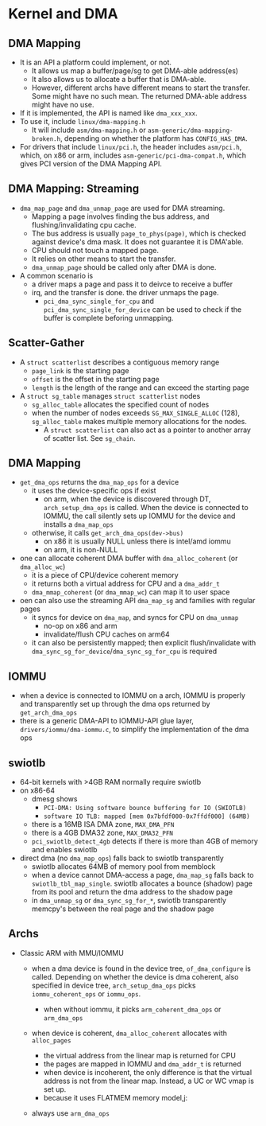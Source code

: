 Kernel and DMA
==============

## DMA Mapping

* It is an API a platform could implement, or not.
  * It allows us map a buffer/page/sg to get DMA-able address(es)
  * It also allows us to allocate a buffer that is DMA-able.
  * However, different archs have different means to start the transfer.  Some
    might have no such mean.  The returned DMA-able address might have no use.
* If it is implemented, the API is named like `dma_xxx_xxx`.
* To use it, include `linux/dma-mapping.h`
  * It will include `asm/dma-mapping.h` or `asm-generic/dma-mapping-broken.h`,
    depending on whether the platform has `CONFIG_HAS_DMA`.
* For drivers that include `linux/pci.h`, the header includes `asm/pci.h`,
  which, on x86 or arm, includes `asm-generic/pci-dma-compat.h`, which gives PCI
  version of the DMA Mapping API.

## DMA Mapping: Streaming

* `dma_map_page` and `dma_unmap_page` are used for DMA streaming.
  * Mapping a page involves finding the bus address, and flushing/invalidating
    cpu cache.
  * The bus address is usually `page_to_phys(page)`, which is checked against
    device's dma mask.  It does not guarantee it is DMA'able.
  * CPU should not touch a mapped page.
  * It relies on other means to start the transfer.
  * `dma_unmap_page` should be called only after DMA is done.
* A common scenario is
  * a driver maps a page and pass it to deivce to receive a buffer
  * irq, and the transfer is done.  the driver unmaps the page.
    * `pci_dma_sync_single_for_cpu` and `pci_dma_sync_single_for_device` can be
      used to check if the buffer is complete beforing unmapping.

## Scatter-Gather

- A `struct scatterlist` describes a contiguous memory range
  - `page_link` is the starting page
  - `offset` is the offset in the starting page
  - `length` is the length of the range and can exceed the starting page
- A `struct sg_table` manages `struct scatterlist` nodes
  - `sg_alloc_table` allocates the specified count of nodes
  - when the number of nodes exceeds `SG_MAX_SINGLE_ALLOC` (128),
    `sg_alloc_table` makes multiple memory allocations for the nodes.
    - A `struct scatterlist` can also act as a pointer to another array of
      scatter list.  See `sg_chain`.

## DMA Mapping

- `get_dma_ops` returns the `dma_map_ops` for a device
  - it uses the device-specific ops if exist
    - on arm, when the device is discovered through DT, `arch_setup_dma_ops`
      is called.  When the device is connected to IOMMU, the call silently
      sets up IOMMU for the device and installs a `dma_map_ops`
  - otherwise, it calls `get_arch_dma_ops(dev->bus)`
    - on x86 it is usually NULL unless there is intel/amd iommu
    - on arm, it is non-NULL
- one can allocate coherent DMA buffer with `dma_alloc_coherent` (or
  `dma_alloc_wc`)
  - it is a piece of CPU/device coherent memory
  - it returns both a virtual address for CPU and a `dma_addr_t`
  - `dma_mmap_coherent` (or `dma_mmap_wc`) can map it to user space
- oen can also use the streaming API `dma_map_sg` and families with regular
  pages
  - it syncs for device on `dma_map`, and syncs for CPU on `dma_unmap`
    - no-op on x86 and arm
    - invalidate/flush CPU caches on arm64
  - it can also be persistently mapped; then explicit flush/invalidate with
    `dma_sync_sg_for_device`/`dma_sync_sg_for_cpu` is required

## IOMMU

- when a device is connected to IOMMU on a arch, IOMMU is properly and
  transparently set up through the dma ops returned by `get_arch_dma_ops`
- there is a generic DMA-API to IOMMU-API glue layer,
  `drivers/iommu/dma-iommu.c`, to simplify the implementation of the dma ops

## swiotlb

- 64-bit kernels with >4GB RAM normally require swiotlb
- on x86-64
  - dmesg shows
    - `PCI-DMA: Using software bounce buffering for IO (SWIOTLB)`
    - `software IO TLB: mapped [mem 0x7bfdf000-0x7ffdf000] (64MB)`
  - there is a 16MB ISA DMA zone, `MAX_DMA_PFN`
  - there is a 4GB DMA32 zone, `MAX_DMA32_PFN`
  - `pci_swiotlb_detect_4gb` detects if there is more than 4GB of memory and
    enables swiotlb
- direct dma (no `dma_map_ops`) falls back to swiotlb transparently
  - swiotlb allocates 64MB of memory pool from memblock
  - when a device cannot DMA-access a page, `dma_map_sg` falls back to
    `swiotlb_tbl_map_single`.  swiotlb allocates a bounce (shadow) page from
    its pool and return the dma address to the shadow page 
  - in `dma_unmap_sg` or `dma_sync_sg_for_*`, swiotlb transparently memcpy's
    between the real page and the shadow page

## Archs

- Classic ARM with MMU/IOMMU
  - when a dma device is found in the device tree, `of_dma_configure` is
    called.  Depending on whether the device is dma coherent, also specified
    in device tree, `arch_setup_dma_ops` picks `iommu_coherent_ops` or `iommu_ops`.
    - when without iommu, it picks `arm_coherent_dma_ops` or `arm_dma_ops`
  - when device is coherent, `dma_alloc_coherent` allocates with `alloc_pages`
    - the virtual address from the linear map is returned for CPU
    - the pages are mapped in IOMMU and `dma_addr_t` is returned
    - when device is incoherent, the only difference is that the virtual
      address is not from the linear map.  Instead, a UC or WC vmap is set up.
    - because it uses FLATMEM memory model,j:

  - always use `arm_dma_ops`
